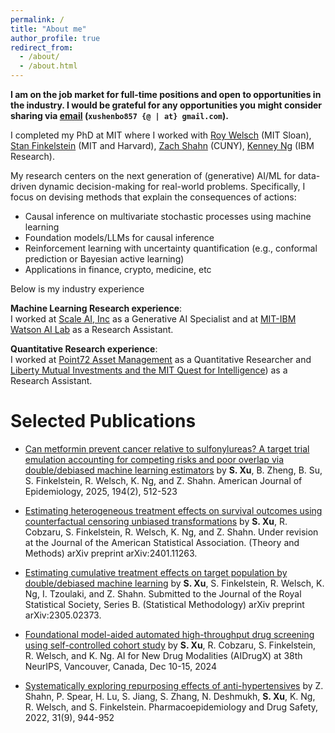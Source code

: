 ```yaml
---
permalink: /
title: "About me"
author_profile: true
redirect_from: 
  - /about/
  - /about.html
---
```


**I am on the job market for full-time positions and open to opportunities in the industry. I would be grateful for any opportunities you might consider sharing via [email](mailto:xushenbo857@gmail.com) (`xushenbo857 {@ | at} gmail.com`).**

I completed my PhD at MIT where I worked with [Roy Welsch](https://mitmgmtfaculty.mit.edu/rwelsch/) (MIT Sloan), [Stan Finkelstein](https://hst.mit.edu/faculty-research/faculty/finkelstein-stan) (MIT and Harvard), [Zach Shahn](https://sph.cuny.edu/about/people/faculty/zach-shahn/) (CUNY), [Kenney Ng](https://research.ibm.com/people/kenney-ng) (IBM Research).

My research centers on the next generation of (generative) AI/ML for data-driven dynamic decision-making for real-world problems. Specifically, I focus on devising methods that explain the consequences of actions:

- Causal inference on multivariate stochastic processes using machine learning
- Foundation models/LLMs for causal inference
- Reinforcement learning with uncertainty quantification (e.g., conformal prediction or Bayesian active learning)
- Applications in finance, crypto, medicine, etc

Below is my industry experience

**Machine Learning Research experience**:  
I worked at [Scale AI, Inc](https://scale.com/) as a Generative AI Specialist and at [MIT-IBM Watson AI Lab](https://mitibmwatsonailab.mit.edu/) as a Research Assistant.

**Quantitative Research experience**:  
I worked at [Point72 Asset Management](https://point72.com/) as a Quantitative Researcher and [Liberty Mutual Investments and the MIT Quest for Intelligence](https://www.libertymutualgroup.com/about-lm/news/articles/liberty-mutual-insurance-establishes-artificial-intelligence-collaboration-mit)) as a Research Assistant.

Selected Publications
======
- [Can metformin prevent cancer relative to sulfonylureas? A target trial emulation accounting for competing risks and poor overlap via double/debiased machine learning estimators](https://doi.org/10.1093/aje/kwae217)
  by **S. Xu**, B. Zheng, B. Su, S. Finkelstein, R. Welsch, K. Ng, and Z. Shahn. American Journal of Epidemiology, 2025, 194(2), 512-523

- [Estimating heterogeneous treatment effects on survival outcomes using counterfactual censoring unbiased transformations](http://arxiv.org/abs/2401.11263)
  by **S. Xu**, R. Cobzaru, S. Finkelstein, R. Welsch, K. Ng, and Z. Shahn. Under revision at the Journal of the American Statistical Association. (Theory and Methods) arXiv preprint arXiv:2401.11263.

- [Estimating cumulative treatment effects on target population by double/debiased machine learning](https://arxiv.org/abs/2305.02373)
  by **S. Xu**, S. Finkelstein, R. Welsch, K. Ng, I. Tzoulaki, and Z. Shahn. Submitted to the Journal of the Royal Statistical Society, Series B. (Statistical Methodology) arXiv preprint arXiv:2305.02373.

- [Foundational model-aided automated high-throughput drug screening using self-controlled cohort study](https://openreview.net/forum?id=30EakJqzF0)
  by **S. Xu**, R. Cobzaru, S. Finkelstein, R. Welsch, and K. Ng. AI for New Drug Modalities (AIDrugX) at 38th NeurIPS, Vancouver, Canada, Dec 10-15, 2024

- [Systematically exploring repurposing effects of anti-hypertensives](https://onlinelibrary.wiley.com/doi/10.1002/pds.5491)
  by Z. Shahn, P. Spear, H. Lu, S. Jiang, S. Zhang, N. Deshmukh, **S. Xu**, K. Ng, R. Welsch, and S. Finkelstein. Pharmacoepidemiology and Drug Safety, 2022, 31(9), 944-952


<!--
My research focuses on natural language processing, stochastic process, and semiparametric theory.

blah
======
Like many other Jekyll-based GitHub Pages templates, Academic Pages makes you separate the website's content from its form. The content & metadata of your website are in structured Markdown files, while various other files constitute the theme, specifying how to transform that content & metadata into HTML pages. You keep these various Markdown (.md), YAML (.yml), HTML, and CSS files in a public GitHub repository. Each time you commit and push an update to the repository, the [GitHub pages](https://pages.github.com/) service creates static HTML pages based on these files, which are hosted on GitHub's servers free of charge.

Many of the features of dynamic content management systems (like Wordpress) can be achieved in this fashion, using a fraction of the computational resources and with far less vulnerability to hacking and DDoSing. You can also modify the theme to your heart's content without touching the content of your site. If you get to a point where you've broken something in Jekyll/HTML/CSS beyond repair, your Markdown files describing your talks, publications, etc. are safe. You can rollback the changes or even delete the repository and start over - just be sure to save the Markdown files! You can also write scripts that process the structured data on the site, such as [this one](https://github.com/academicpages/academicpages.github.io/blob/master/talkmap.ipynb) that analyzes metadata in pages about talks to display [a map of every location you've given a talk](https://academicpages.github.io/talkmap.html).

For those users that need more advanced functionality, the template also supports the following popular tools:

- [MathJax](https://www.mathjax.org/) for mathematical equations
- [Mermaid](https://mermaid.js.org/) for diagraming
- [Plotly](https://plotly.com/javascript/) for plotting


Getting started
======
1. Register a GitHub account if you don't have one and confirm your e-mail (required!)
1. Fork [this template](https://github.com/academicpages/academicpages.github.io) by clicking the "Use this template" button in the top right. 
1. Go to the repository's settings (rightmost item in the tabs that start with "Code", should be below "Unwatch"). Rename the repository "[your GitHub username].github.io", which will also be your website's URL.
1. Set site-wide configuration and create content & metadata (see below -- also see [this set of diffs](http://archive.is/3TPas) showing what files were changed to set up [an example site](https://getorg-testacct.github.io) for a user with the username "getorg-testacct")
1. Upload any files (like PDFs, .zip files, etc.) to the files/ directory. They will appear at https://[your GitHub username].github.io/files/example.pdf.  
1. Check status by going to the repository settings, in the "GitHub pages" section

Site-wide configuration
------
The main configuration file for the site is in the base directory in [_config.yml](https://github.com/academicpages/academicpages.github.io/blob/master/_config.yml), which defines the content in the sidebars and other site-wide features. You will need to replace the default variables with ones about yourself and your site's github repository. The configuration file for the top menu is in [_data/navigation.yml](https://github.com/academicpages/academicpages.github.io/blob/master/_data/navigation.yml). For example, if you don't have a portfolio or blog posts, you can remove those items from that navigation.yml file to remove them from the header. 

Create content & metadata
------
For site content, there is one Markdown file for each type of content, which are stored in directories like _publications, _talks, _posts, _teaching, or _pages. For example, each talk is a Markdown file in the [_talks directory](https://github.com/academicpages/academicpages.github.io/tree/master/_talks). At the top of each Markdown file is structured data in YAML about the talk, which the theme will parse to do lots of cool stuff. The same structured data about a talk is used to generate the list of talks on the [Talks page](https://academicpages.github.io/talks), each [individual page](https://academicpages.github.io/talks/2012-03-01-talk-1) for specific talks, the talks section for the [CV page](https://academicpages.github.io/cv), and the [map of places you've given a talk](https://academicpages.github.io/talkmap.html) (if you run this [python file](https://github.com/academicpages/academicpages.github.io/blob/master/talkmap.py) or [Jupyter notebook](https://github.com/academicpages/academicpages.github.io/blob/master/talkmap.ipynb), which creates the HTML for the map based on the contents of the _talks directory).

**Markdown generator**

The repository includes [a set of Jupyter notebooks](https://github.com/academicpages/academicpages.github.io/tree/master/markdown_generator
) that converts a CSV containing structured data about talks or presentations into individual Markdown files that will be properly formatted for the Academic Pages template. The sample CSVs in that directory are the ones I used to create my own personal website at stuartgeiger.com. My usual workflow is that I keep a spreadsheet of my publications and talks, then run the code in these notebooks to generate the Markdown files, then commit and push them to the GitHub repository.

How to edit your site's GitHub repository
------
Many people use a git client to create files on their local computer and then push them to GitHub's servers. If you are not familiar with git, you can directly edit these configuration and Markdown files directly in the github.com interface. Navigate to a file (like [this one](https://github.com/academicpages/academicpages.github.io/blob/master/_talks/2012-03-01-talk-1.md) and click the pencil icon in the top right of the content preview (to the right of the "Raw | Blame | History" buttons). You can delete a file by clicking the trashcan icon to the right of the pencil icon. You can also create new files or upload files by navigating to a directory and clicking the "Create new file" or "Upload files" buttons. 

Example: editing a Markdown file for a talk
![Editing a Markdown file for a talk](/images/editing-talk.png)

For more info
------
More info about configuring Academic Pages can be found in [the guide](https://academicpages.github.io/markdown/), the [growing wiki](https://github.com/academicpages/academicpages.github.io/wiki), and you can always [ask a question on GitHub](https://github.com/academicpages/academicpages.github.io/discussions). The [guides for the Minimal Mistakes theme](https://mmistakes.github.io/minimal-mistakes/docs/configuration/) (which this theme was forked from) might also be helpful.

-->
